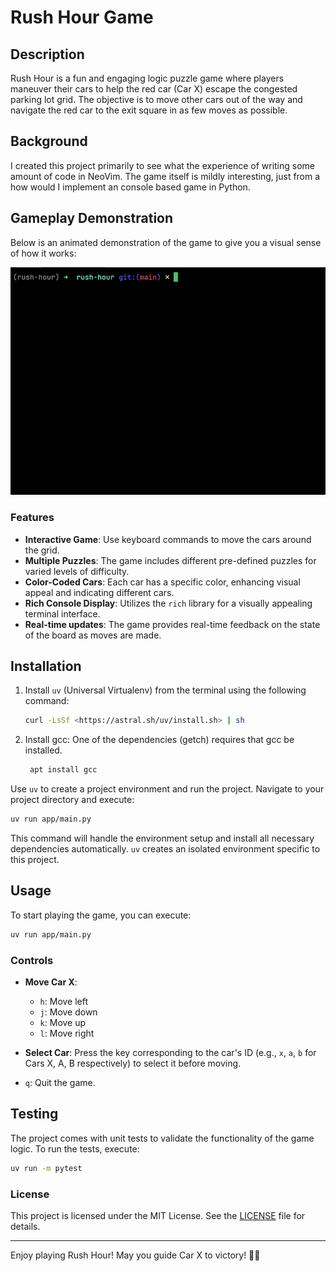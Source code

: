 # Rush Hour Game

## Description

Rush Hour is a fun and engaging logic puzzle game where players maneuver their cars to help the red car (Car X) escape the congested parking lot grid. The objective is to move other cars out of the way and navigate the red car to the exit square in as few moves as possible.

## Background

I created this project primarily to see what the experience of writing some amount of code in NeoVim. The game itself is mildly interesting, just from a how would I implement an console based game in Python.

## Gameplay Demonstration

Below is an animated demonstration of the game to give you a visual sense of how it works:

![Gameplay Animation](docs/game_one.gif)

### Features

- **Interactive Game**: Use keyboard commands to move the cars around the grid.
- **Multiple Puzzles**: The game includes different pre-defined puzzles for varied levels of difficulty.
- **Color-Coded Cars**: Each car has a specific color, enhancing visual appeal and indicating different cars.
- **Rich Console Display**: Utilizes the `rich` library for a visually appealing terminal interface.
- **Real-time updates**: The game provides real-time feedback on the state of the board as moves are made.

## Installation

1. Install `uv` (Universal Virtualenv) from the terminal using the following command:

   ```bash
   curl -LsSf <https://astral.sh/uv/install.sh> | sh
   ```

2. Install gcc:
  One of the dependencies (getch) requires that gcc be installed.

   ```bash
    apt install gcc
    ```

Use `uv` to create a project environment and run the project. Navigate to your project directory and execute:

   ```bash
   uv run app/main.py
   ```

   This command will handle the environment setup and install all necessary dependencies automatically. `uv` creates an isolated environment specific to this project.

## Usage

To start playing the game, you can execute:

```bash
uv run app/main.py
```

### Controls

- **Move Car X**:
  - `h`: Move left
  - `j`: Move down
  - `k`: Move up
  - `l`: Move right

- **Select Car**: Press the key corresponding to the car's ID (e.g., `x`, `a`, `b` for Cars X, A, B respectively) to select it before moving.
- `q`: Quit the game.

## Testing

The project comes with unit tests to validate the functionality of the game logic. To run the tests, execute:

```bash
uv run -m pytest
```

### License

This project is licensed under the MIT License. See the [LICENSE](LICENSE) file for details.

---

Enjoy playing Rush Hour! May you guide Car X to victory! 🚗💨